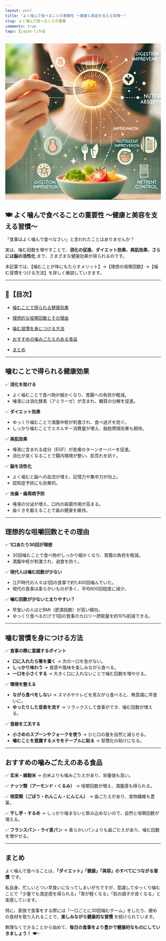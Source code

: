 ```yaml
---
layout: post
title: "よく噛んで食べることの重要性 ～健康と美容を支える習慣～"
slug: よく噛んで食べることの重要
comments: true
tags: [japan-life]
---
```


![食事の際に噛む回数の重要性](/assets/img/20250214/01_01.webp) 

## 🍽️ よく噛んで食べることの重要性 ～健康と美容を支える習慣～


「食事はよく噛んで食べなさい」と言われたことはありませんか？


実は、噛む回数を増やすことで、**消化の促進、ダイエット効果、美肌効果、さらには脳の活性化** まで、さまざまな健康効果が得られるのです。


本記事では、【噛むことが体にもたらすメリット】→【理想の咀嚼回数】→【噛む習慣をつける方法】を詳しく解説していきます。


---


## 📌【目次】


- [噛むことで得られる健康効果](#噛むことで得られる健康効果)

- [理想的な咀嚼回数とその理由](#理想的な咀嚼回数とその理由)

- [噛む習慣を身につける方法](#噛む習慣を身につける方法)

- [おすすめの噛みごたえのある食品](#おすすめの噛みごたえのある食品)

- [まとめ](#まとめ)


---


## 噛むことで得られる健康効果


✅ **消化を助ける**

- よく噛むことで食べ物が細かくなり、胃腸への負担が軽減。
- 唾液には消化酵素（アミラーゼ）が含まれ、糖質の分解を促進。


✅ **ダイエット効果**

- ゆっくり噛むことで満腹中枢が刺激され、食べ過ぎを防ぐ。
- しっかり噛むことでエネルギー消費量が増え、脂肪燃焼効果も期待。


✅ **美肌効果**

- 唾液に含まれる成分（EGF）が皮膚のターンオーバーを促進。
- 消化が良くなることで腸内環境が整い、肌荒れを防ぐ。


✅ **脳を活性化**

- よく噛むと脳への血流が増え、記憶力や集中力が向上。
- 認知症予防にも効果的。


✅ **虫歯・歯周病予防**

- 唾液の分泌が増え、口内の殺菌作用が高まる。
- 歯ぐきを鍛えることで歯の健康を維持。


---


## 理想的な咀嚼回数とその理由


✅ **1口あたり30回が理想**

- 30回噛むことで食べ物がしっかり細かくなり、胃腸の負担を軽減。
- 満腹中枢が刺激され、過食を防ぐ。


✅ **現代人は噛む回数が少ない**

- 江戸時代の人々は1回の食事で約1,400回噛んでいた。
- 現代の食事は柔らかいものが多く、平均600回程度に減少。


✅ **噛む回数が少ないと太りやすい？**

- 早食いの人ほどBMI（肥満指数）が高い傾向。
- ゆっくり食べるだけで1回の食事のカロリー摂取量を約10%削減できる。


---


## 噛む習慣を身につける方法


✅ **食事の際に意識するポイント**

- **口に入れたら箸を置く** → 次の一口を急がない。
- **しっかり味わう** → 食感や風味を楽しみながら食べる。
- **一口を小さくする** → 大きく口に入れないことで噛む回数を増やせる。


✅ **環境を整える**

- **ながら食べをしない** → スマホやテレビを見ながら食べると、無意識に早食いに。
- **ゆったりした音楽を流す** → リラックスして食事ができ、噛む回数が増える。


✅ **食器を工夫する**

- **小さめのスプーンやフォークを使う** → ひと口の量を自然と減らせる。
- **噛むことを意識するメモをテーブルに貼る** → 習慣化の助けになる。


---


## おすすめの噛みごたえのある食品


✅ **玄米・雑穀米** → 白米よりも噛みごたえがあり、栄養価も高い。

✅ **ナッツ類（アーモンド・くるみ）** → 咀嚼回数が増え、満腹感も得られる。

✅ **根菜類（ごぼう・れんこん・にんじん）** → 歯ごたえがあり、食物繊維も豊富。

✅ **干し芋・するめ** → しっかり噛まないと飲み込めないので、自然と咀嚼回数が増える。

✅ **フランスパン・ライ麦パン** → 柔らかいパンよりも歯ごたえがあり、噛む回数を増やせる。


---


## まとめ


よく噛んで食べることは、**「ダイエット」「健康」「美容」のすべてにつながる習慣** です。


私自身、忙しいとつい早食いになってしまいがちですが、意識してゆっくり噛むことで「少量でも満足感を得られる」「胃が軽くなる」「肌の調子が良くなる」と実感しています。


特に、家族で食事をする際には「一口ごとに30回噛むゲーム」をしたり、硬めの食材を取り入れることで、**楽しみながら健康的な習慣** を続けられています。


無理なくできることから始めて、**毎日の食事をより豊かで健康的なものにしていきましょう！** 🍽️✨

